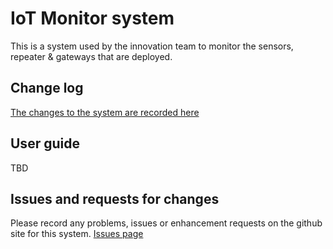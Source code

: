 # IoT Monitor system
This is a system used by the innovation team to monitor the sensors, repeater & gateways that are deployed.

## Change log
[The changes to the system are recorded here](change_log.md)

## User guide
TBD

## Issues and requests for changes
Please record any problems, issues or enhancement requests on the github site for this system.
[Issues page](https://github.com/aklciot/dj-monitor/issues)
